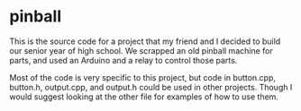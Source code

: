 pinball
=======

This is the source code for a project that my friend and I decided to build our senior year of high school. We scrapped an old pinball machine for parts, and used an Arduino and a relay to control those parts. 

Most of the code is very specific to this project, but code in button.cpp, button.h, output.cpp, and output.h could be used in other projects. Though I would suggest looking at the other file for examples of how to use them.
